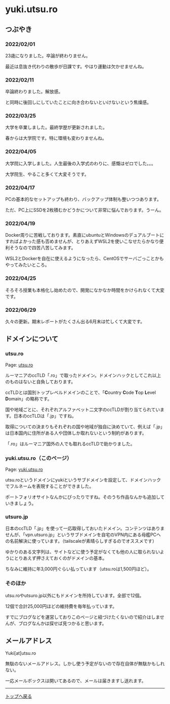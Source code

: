 # yuki.utsu.ro

## つぶやき

### 2022/02/01

23歳になりました。卒論が終わりません。

最近は息抜き代わりの散歩が日課です。やはり運動は欠かせませんね。

### 2022/02/11

卒論終わりました。解放感。

と同時に後回しにしていたことに向き合わないといけないという焦燥感。

### 2022/03/25

大学を卒業しました。最終学歴が更新されました。

春からは大学院です。特に環境も変わりませんね。

### 2022/04/05

大学院に入学しました。人生最後の入学式のわりに、感慨はゼロでした。。。

大学院生、やること多くて大変そうです。

### 2022/04/17

PCの基本的なセットアップも終わり、バックアップ体制も整いつつあります。

ただ、PC上にSSDを2枚積むかどうかについて非常に悩んでおります。うーん。

### 2022/04/19

Docker周りに苦戦しております。素直にubuntuとWindowsのデュアルブートにすればよかった感も否めませんが、とりあえずWSL2を使いこなせたらかなり便利そうなので四苦八苦してみます。

WSL2とDockerを自在に使えるようになったら、CentOSでサーバごっことかもやってみたいところ。

### 2022/04/25

そろそろ授業も本格化し始めたので、開発になかなか時間をかけられなくて大変です。

### 2022/06/29

久々の更新。期末レポートがたくさん出る6月末は忙しくて大変です。

## ドメインについて

### utsu.ro

Page: <a href="https://utsu.ro">utsu.ro</a>

ルーマニアのccTLD「.ro」で取ったドメイン。ドメインハックとしてこれ以上のものはないと自負しております。

ccTLDとは国別トップレベルドメインのことで、「**C**ountry **C**ode **T**op **L**evel **D**omain」の略称です。

国や地域ごとに、それぞれアルファベット二文字のccTLDが割り当てられています。日本のccTLDは「.jp」ですね。

取得についての決まりもそれぞれの国や地域が独自に決めていて、例えば「.jp」は日本国内に住所がある人や団体しか取れないという制約があります。

「.ro」はルーマニア国外の人でも取れるccTLDで助かりました。

### yuki.utsu.ro（このページ）

Page: <a href="https://yuki.utsu.ro">yuki.utsu.ro</a>

utsu.roというドメインにyukiというサブドメインを設定して、ドメインハックでフルネームを表現することができました。

ポートフォリオサイトなんかにぴったりですね。そのうち作品なんかも追加していきましょう。

### utsuro.jp

日本のccTLD「.jp」を使って一応取得しておいたドメイン。コンテンツはありませんが、「vpn.utsuro.jp」というサブドメインを自宅のVPN内にある母艦PCへの名前解決に使っています。（tailscaleが素晴らしすぎるのでオススメです）

ゆかりのある文字列は、サイトなどに使う予定がなくても他の人に取られないようにとりあえず押さえておくのがドメインの基本。

ちなみに維持に年3,000円ぐらい払っています（utsu.roは1,500円ほど）。

### そのほか

utsu.roやutsuro.jp以外にもドメインを所持しています。全部で12個。

12個で合計25,000円ほどの維持費を毎年払っています。

すでにブログなどを運営しておりこのページと紐づけたくないので紹介はしませんが、ブログなんかは探せば見つかると思います。

## メールアドレス

Yuki[at]utsu.ro

無駄のないメールアドレス。しかし使う予定がないので存在自体が無駄かもしれない。

一応メールボックスは開いてあるので、メールは届きますし送れます。

***

<a href="https://yuki.utsu.ro">トップへ戻る</a>
